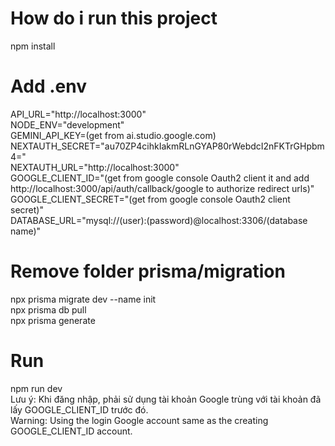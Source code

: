 # How do i run this project

npm install

# Add .env
API_URL="http://localhost:3000"<br>
NODE_ENV="development"<br>
GEMINI_API_KEY=(get from ai.studio.google.com)<br>
NEXTAUTH_SECRET="au70ZP4cihkIakmRLnGYAP80rWebdcI2nFKTrGHpbm4="<br>
NEXTAUTH_URL="http://localhost:3000"<br>
GOOGLE_CLIENT_ID="(get from google console Oauth2 client it and add http://localhost:3000/api/auth/callback/google to authorize redirect urls)"<br>
GOOGLE_CLIENT_SECRET="(get from google console Oauth2 client secret)"<br>
DATABASE_URL="mysql://(user):(password)@localhost:3306/(database name)"<br>

# Remove folder prisma/migration

npx prisma migrate dev --name init<br>
npx prisma db pull<br>
npx prisma generate<br>

# Run

npm run dev<br>
Lưu ý: Khi đăng nhập, phải sử dụng tài khoản Google trùng với tài khoản đã lấy GOOGLE_CLIENT_ID trước đó.<br>
Warning: Using the login Google account same as the creating GOOGLE_CLIENT_ID account.
